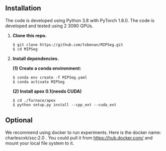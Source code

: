 ## Installation
The code is developed using Python 3.8 with PyTorch 1.8.0. The code is developed and tested using 2 3090 GPUs.

1. **Clone this repo.**

   ```shell
   $ git clone https://github.com/tobenan/MIPSeg.git
   $ cd MIPSeg
   ```

2. **Install dependencies.**

   **(1) Create a conda environment:**

   ```shell
   $ conda env create -f MIPSeg.yaml
   $ conda activate MIPSeg
   ```

   **(2) Install apex 0.1(needs CUDA)**

   ```shell
   $ cd ./furnace/apex
   $ python setup.py install --cpp_ext --cuda_ext
   ```
  
## Optional
We recommend using docker to run experiments. Here is the docker name: charlescxk/ssc:2.0 .
You could pull it from https://hub.docker.com/ and mount your local file system to it.
